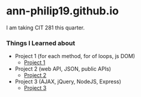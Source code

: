 #  ann-philip19.github.io

I am taking CIT 281 this quarter.

### Things I Learned about
  - Project 1 (for each method, for of loops, js DOM)
    - [Project 1](https://uo-cit.github.io/project-1-ann-philip19/)
  - Project 2 (web API, JSON, public APIs)
    - [Project 2](https://uo-cit.github.io/project-2-ann-philip19/)
  - Project 3 (AJAX, jQuery, NodeJS, Express)
    - [Project 3](https://uo-cit.github.io/project-3-ann-philip19/)
